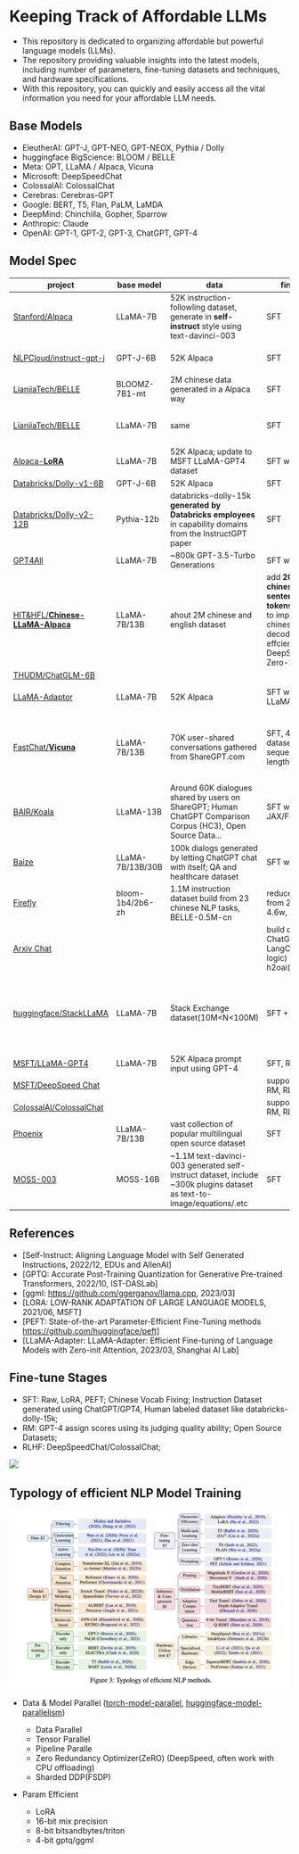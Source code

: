 # Keeping Track of Affordable LLMs

- This repository is dedicated to organizing affordable but powerful language models (LLMs).
- The repository providing valuable insights into the latest models, including number of parameters, fine-tuning datasets and techniques, and hardware specifications.
- With this repository, you can quickly and easily access all the vital information you need for your affordable LLM needs.


## Base Models
- EleutherAI: GPT-J, GPT-NEO, GPT-NEOX, Pythia / Dolly
- huggingface BigScience: BLOOM / BELLE
- Meta: OPT, LLaMA / Alpaca, Vicuna
- Microsoft: DeepSpeedChat
- ColossalAI: ColossalChat
- Cerebras: Cerebras-GPT
- Google: BERT, T5, Flan, PaLM, LaMDA
- DeepMind: Chinchilla, Gopher, Sparrow
- Anthropic: Claude
- OpenAI: GPT-1, GPT-2, GPT-3, ChatGPT, GPT-4


## Model Spec

|project|base model|data|finetune|hardware/Cost|
|-------|-------------|-----|---------|----------|
|[Stanford/Alpaca](https://crfm.stanford.edu/2023/03/13/alpaca.html)|LLaMA-7B|52K instruction-followling dataset, generate in **self-instruct** style using text-davinci-003|SFT|3 hours on 8 80GB A100s, `$500(data) + $100(train)`|
|[NLPCloud/instruct-gpt-j](https://nlpcloud.com/instruct-version-of-gpt-j-using-stanford-alpaca-dataset.html)|GPT-J-6B|52K Alpaca|SFT|fp16 model deploy well on 16GB Tesla T4|
|[LianjiaTech/BELLE](https://github.com/LianjiaTech/BELLE)|BLOOMZ-7B1-mt|2M chinese data generated in a Alpaca way|SFT|8-bit **GPTQ** quantization using 12GB GPU|
|[LianjiaTech/BELLE](https://github.com/LianjiaTech/BELLE)|LLaMA-7B| same | SFT |4-bit **ggml** quantization work well on M1 chip Mac|
|[Alpaca-**LoRA**](https://github.com/tloen/alpaca-lora)|LLaMA-7B|52K Alpaca; update to MSFT LLaMA-GPT4 dataset |SFT with LoRA|hours on a single RTX 4090(24GB)|
|[Databricks/Dolly-v1-6B](https://github.com/databrickslabs/dolly)|GPT-J-6B|52K Alpaca|SFT|
|[Databricks/Dolly-v2-12B](https://www.databricks.com/blog/2023/04/12/dolly-first-open-commercially-viable-instruction-tuned-llm)|Pythia-12b|databricks-dolly-15k **generated by Databricks employees** in capability domains from the InstructGPT paper|SFT|about 3.5 hours on 8 V100s with fp16 to complete 1 epoch|
|[GPT4All](https://github.com/nomic-ai/gpt4all)|LLaMA-7B|~800k GPT-3.5-Turbo Generations|SFT with LoRA|
|[HIT&HFL/**Chinese-LLaMA-Alpaca**](https://github.com/ymcui/Chinese-LLaMA-Alpaca)|LLaMA-7B/13B| ahout 2M chinese and english dataset |add **20K chinese sentencepiece tokens** to vocab to improve chinese decoding effciency; using DeepSpeed Zero-2| pretrain on 20GB general chinese corpus on 16 A100s; SFT with LoRA on 16 A100s|
|[THUDM/ChatGLM-6B](https://github.com/THUDM/ChatGLM-6B)|
|[LLaMA-Adaptor](https://github.com/ZrrSkywalker/LLaMA-Adapter)|LLaMA-7B|52K Alpaca|SFT with LLaMA-Adaptor| reduce 3 hours to 1 hour, 1.2M instead of 7B |
|[FastChat/**Vicuna**](https://vicuna.lmsys.org/)|LLaMA-7B/13B|70K user-shared conversations gathered from ShareGPT.com|SFT, 40x larger dataset and 4x sequence length |4/8 A100s, $140/300 for training, **Impressing GPT-4 with ~90% ChatGPT Quality**|
|[BAIR/Koala](https://bair.berkeley.edu/blog/2023/04/03/koala/)|LLaMA-13B|Around 60K dialogues shared by users on ShareGPT; Human ChatGPT Comparison Corpus (HC3), Open Source Data...|SFT with JAX/Flax | 2 epochs in 6 hours using 8 A100s, beat ChatGPT on 180 real user queries|
|[Baize](https://github.com/project-baize/baize-chatbot)|LLaMA-7B/13B/30B|100k dialogs generated by letting ChatGPT chat with itself; QA and healthcare dataset |SFT with LoRA| run on A100(80GB)s|
|[Firefly](https://github.com/yangjianxin1/Firefly)|bloom-1b4/2b6-zh|1.1M instruction dataset build from 23 chinese NLP tasks, BELLE-0.5M-cn |reduce vocab from 25w to 4.6w, SFT|
|[Arxiv Chat](https://twitter.com/bhutanisanyam1/status/1643811531233148929)| | | build on ChatGPT(QA), LangChain(main logic) and h2oai(UI) |
|[huggingface/StackLLaMA](https://huggingface.co/blog/stackllama)|LLaMA-7B|Stack Exchange dataset(10M<N<100M)|SFT + RLHF|(2+8)*7B=70GB, 80GB A100 works fine, LoRA/PEFT makes 50-60B model works on a single A100 possible |
|[MSFT/LLaMA-GPT4](https://instruction-tuning-with-gpt-4.github.io/)|LLaMA-7B|52K Alpaca prompt input using GPT-4| SFT, RM|
|[MSFT/DeepSpeed Chat](https://github.com/microsoft/DeepSpeed/tree/master/blogs/deepspeed-chat)| | | support SFT, RM, RLHF | [Efficiency and Affordability](https://github.com/microsoft/DeepSpeed/tree/master/blogs/deepspeed-chat) |
|[ColossalAI/ColossalChat](https://github.com/hpcaitech/ColossalAI/tree/main/applications/Chat)| | | support SFT, RM, RLHF | [quick preview](https://github.com/hpcaitech/ColossalAI/tree/main/applications/Chat#quick-preview)|
|[Phoenix](https://github.com/FreedomIntelligence/LLMZoo)|LLaMA-7B/13B|vast collection of popular multilingual open source dataset| SFT |
|[MOSS-003](https://github.com/OpenLMLab/MOSS)|MOSS-16B|~1.1M text-davinci-003 generated self-instruct dataset, include ~300k plugins dataset as text-to-image/equations/.etc| SFT | fp16 finetune on 2 A100s or 4/8-bit finetune on single 3090 |



## References
- [Self-Instruct: Aligning Language Model with Self Generated Instructions, 2022/12, EDUs and AllenAI]
- [GPTQ: Accurate Post-Training Quantization for Generative Pre-trained Transformers, 2022/10, IST-DASLab]
- [ggml: https://github.com/ggerganov/llama.cpp, 2023/03]
- [LORA: LOW-RANK ADAPTATION OF LARGE LANGUAGE MODELS, 2021/06, MSFT]
- [PEFT: State-of-the-art Parameter-Efficient Fine-Tuning methods https://github.com/huggingface/peft]
- [LLaMA-Adapter: LLaMA-Adapter: Efficient Fine-tuning of Language Models with Zero-init Attention, 2023/03, Shanghai AI Lab]


## Fine-tune Stages
- SFT: Raw, LoRA, PEFT; Chinese Vocab Fixing; Instruction Dataset generated using ChatGPT/GPT4, Human labeled dataset like databricks-dolly-15k;
- RM: GPT-4 assign scores using its judging quality ability; Open Source Datasets;
- RLHF: DeepSpeedChat/ColossalChat;

![](https://openaicom.imgix.net/cf717bdb-0c8c-428a-b82b-3c3add87a600/ChatGPT_Diagram.svg?fm=auto&auto=compress,format&fit=min&w=1919&h=1138)


## Typology of efficient NLP Model Training

![](./efficient_nlp_typology.jpeg)

- Data & Model Parallel ([torch-model-parallel](https://pytorch.org/tutorials/intermediate/model_parallel_tutorial.html), [huggingface-model-parallelism](https://huggingface.co/docs/transformers/v4.15.0/parallelism))
  - Data Parallel
  - Tensor Parallel
  - Pipeline Paralle
  - Zero Redundancy Optimizer(ZeRO) (DeepSpeed, often work with CPU offloading)
  - Sharded DDP(FSDP)

- Param Efficient
  - LoRA
  - 16-bit mix precision
  - 8-bit bitsandbytes/triton
  - 4-bit gptq/ggml
